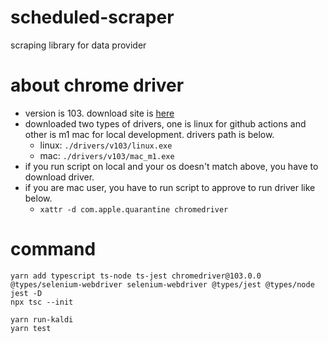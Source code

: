 # scheduled-scraper

scraping library for data provider

# about chrome driver

- version is 103. download site is [here](https://chromedriver.storage.googleapis.com/index.html?path=103.0.5060.134/)
- downloaded two types of drivers, one is linux for github actions and other is m1 mac for local development. drivers path is below.
  - linux: `./drivers/v103/linux.exe`
  - mac: `./drivers/v103/mac_m1.exe`
- if you run script on local and your os doesn't match above, you have to download driver.
- if you are mac user, you have to run script to approve to run driver like below.
  - `xattr -d com.apple.quarantine chromedriver`

# command

```
yarn add typescript ts-node ts-jest chromedriver@103.0.0 @types/selenium-webdriver selenium-webdriver @types/jest @types/node jest -D
npx tsc --init

yarn run-kaldi
yarn test
```
